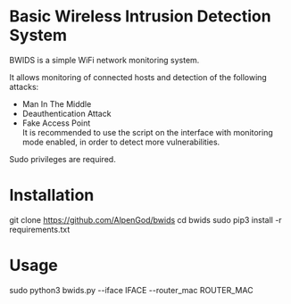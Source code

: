 # Basic Wireless Intrusion Detection System  

BWIDS is a simple WiFi network monitoring system.  

It allows monitoring of connected hosts and detection of the following attacks:
+ Man In The Middle
+ Deauthentication Attack
+ Fake Access Point  
It is recommended to use the script on the interface with monitoring mode enabled, in order to detect more vulnerabilities.  

Sudo privileges are required.

# Installation  
git clone https://github.com/AlpenGod/bwids
cd bwids
sudo pip3 install -r requirements.txt

# Usage  
sudo python3 bwids.py --iface IFACE --router_mac ROUTER_MAC
